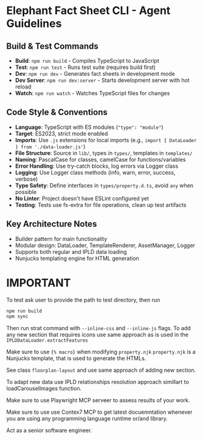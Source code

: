 # Elephant Fact Sheet CLI - Agent Guidelines

## Build & Test Commands

- **Build**: `npm run build` - Compiles TypeScript to JavaScript
- **Test**: `npm run test` - Runs test suite (requires build first)
- **Dev**: `npm run dev` - Generates fact sheets in development mode
- **Dev Server**: `npm run dev:server` - Starts development server with hot reload
- **Watch**: `npm run watch` - Watches TypeScript files for changes

## Code Style & Conventions

- **Language**: TypeScript with ES modules (`"type": "module"`)
- **Target**: ES2023, strict mode enabled
- **Imports**: Use `.js` extensions for local imports (e.g., `import { DataLoader } from './data-loader.js'`)
- **File Structure**: Source in `lib/`, types in `types/`, templates in `templates/`
- **Naming**: PascalCase for classes, camelCase for functions/variables
- **Error Handling**: Use try-catch blocks, log errors via Logger class
- **Logging**: Use Logger class methods (info, warn, error, success, verbose)
- **Type Safety**: Define interfaces in `types/property.d.ts`, avoid `any` when possible
- **No Linter**: Project doesn't have ESLint configured yet
- **Testing**: Tests use fs-extra for file operations, clean up test artifacts

## Key Architecture Notes

- Builder pattern for main functionality
- Modular design: DataLoader, TemplateRenderer, AssetManager, Logger
- Supports both regular and IPLD data loading
- Nunjucks templating engine for HTML generation

# IMPORTANT

To test ask user to provide the path to test directory, then run

```bash
npm run build
npm sync
```

Then run strat command with `--inline-css` and `--inline-js` flags.
To add any new section that requires icons use same approach as is used in the `IPLDDataLoader.extractFeatures`

Make sure to use `{% macro}` when modifying `property.njk`
`property.njk` is a Nunjucks template, that is used to generate the HTMLs.

See class `floorplan-layout` and use same approach of adding new section.

To adapt new data use IPLD relationships resolution approach simillart to loadCarouselImages function.

Make sure to use Playwright MCP serveer to assess results of your work.

Make sure to use use Contex7 MCP to get latest docuemntation whenever you are using any programming language runtime or/and library.

Act as a senior software engineer.

